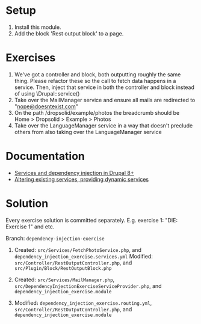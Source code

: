 # Setup

1. Install this module.
2. Add the block 'Rest output block' to a page.

# Exercises

1. We've got a controller and block, both outputting roughly the same thing. Please refactor these so the call to fetch data happens in a service. Then, inject that service in both the controller and block instead of using \Drupal::service()
2. Take over the MailManager service and ensure all mails are redirected to "nope@doesntexist.com"
3. On the path /dropsolid/example/photos the breadcrumb should be Home > Dropsolid > Example > Photos
4. Take over the LanguageManager service in a way that doesn't preclude others from also taking over the LanguageManager service

# Documentation

- [Services and dependency injection in Drupal 8+](https://www.drupal.org/docs/drupal-apis/services-and-dependency-injection/services-and-dependency-injection-in-drupal-8)
- [Altering existing services, providing dynamic services](https://www.drupal.org/docs/drupal-apis/services-and-dependency-injection/altering-existing-services-providing-dynamic-services)

# Solution

Every exercise solution is committed separately. E.g. exercise 1: "DIE: Exercise 1" and etc.

Branch: `dependency-injection-exercise`

1. Created: `src/Services/FetchPhotoService.php`, and `dependency_injection_exercise.services.yml`
   Modified: `src/Controller/RestOutputController.php`, and `src/Plugin/Block/RestOutputBlock.php`

2. Created: `src/Services/MailManager.php`, `src/DependencyInjectionExerciseServiceProvider.php`, and `dependency_injection_exercise.module`

3. Modified։ `dependency_injection_exercise.routing.yml`, `src/Controller/RestOutputController.php`, and `dependency_injection_exercise.module`
